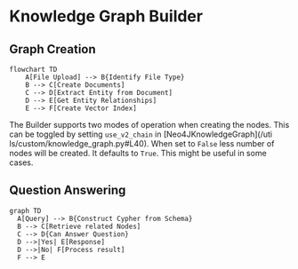 # Knowledge Graph Builder

## Graph Creation
```mermaid
flowchart TD
    A[File Upload] --> B{Identify File Type}
    B --> C[Create Documents]
    C --> D[Extract Entity from Document]
    D --> E[Get Entity Relationships]
    E --> F[Create Vector Index]
```

The Builder supports two modes of operation when creating the nodes. This can be toggled by setting `use_v2_chain` in [Neo4JKnowledgeGraph](/uti
ls/custom/knowledge_graph.py#L40). When set to `False` less number of nodes will be created. It defaults to `True`. This might be useful in some cases. 


## Question Answering
```mermaid
graph TD
  A[Query] --> B{Construct Cypher from Schema}
  B --> C[Retrieve related Nodes]
  C --> D{Can Answer Question}
  D -->|Yes| E[Response]
  D -->|No| F[Process result]
  F --> E
```